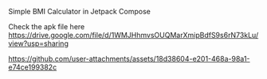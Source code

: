 Simple BMI Calculator in Jetpack Compose

Check the apk file here
https://drive.google.com/file/d/1WMJHhmvsOUQMarXmipBdfS9s6rN73kLu/view?usp=sharing


https://github.com/user-attachments/assets/18d38604-e201-468a-98a1-e74ce199382c

